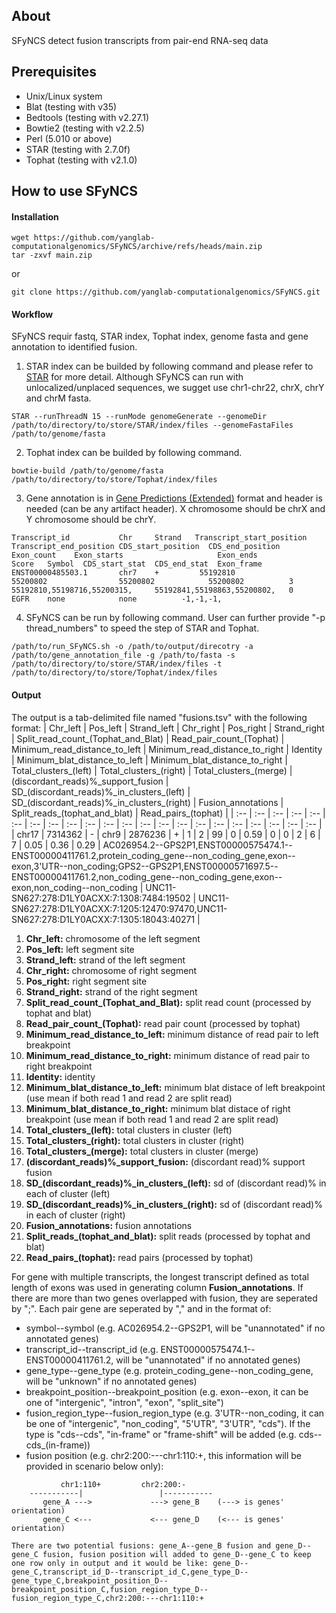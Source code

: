 ## About
SFyNCS detect fusion transcripts from pair-end RNA-seq data

## Prerequisites
- Unix/Linux system
- Blat (testing with v35)
- Bedtools (testing with v2.27.1)
- Bowtie2 (testing with v2.2.5)
- Perl (5.010 or above)
- STAR (testing with 2.7.0f)
- Tophat (testing with v2.1.0)

## How to use SFyNCS
#### Installation
```
wget https://github.com/yanglab-computationalgenomics/SFyNCS/archive/refs/heads/main.zip
tar -zxvf main.zip
```
or
```
git clone https://github.com/yanglab-computationalgenomics/SFyNCS.git
```

#### Workflow
SFyNCS requir fastq, STAR index, Tophat index, genome fasta and gene annotation to identified fusion.
1. STAR index can be builded by following command and please refer to [STAR](https://github.com/alexdobin/STAR) for more detail. Although SFyNCS can run with unlocalized/unplaced sequences, we sugget use chr1-chr22, chrX, chrY and chrM fasta.
```
STAR --runThreadN 15 --runMode genomeGenerate --genomeDir /path/to/directory/to/store/STAR/index/files --genomeFastaFiles /path/to/genome/fasta
```
2. Tophat index can be builded by following command.
```
bowtie-build /path/to/genome/fasta /path/to/directory/to/store/Tophat/index/files
```
3. Gene annotation is in [Gene Predictions (Extended)](https://genome.ucsc.edu/FAQ/FAQformat.html#format9) format and header is needed (can be any artifact header). X chromosome should be chrX and Y chromosome should be chrY.
```
Transcript_id           Chr     Strand   Transcript_start_position  Transcript_end_position CDS_start_position  CDS_end_position  Exon_count    Exon_starts                     Exon_ends                     Score   Symbol  CDS_start_stat  CDS_end_stat  Exon_frame
ENST00000485503.1       chr7    +         55192810                  55200802                55200802            55200802          3             55192810,55198716,55200315,     55192841,55198863,55200802,   0       EGFR    none            none          -1,-1,-1,
```
4. SFyNCS can be run by following command. User can further provide "-p thread_numbers" to speed the step of STAR and Tophat.
```
/path/to/run_SFyNCS.sh -o /path/to/output/direcotry -a /path/to/gene_annotation_file -g /path/to/fasta -s /path/to/directory/to/store/STAR/index/files -t /path/to/directory/to/store/Tophat/index/files
```

#### Output
The output is a tab-delimited file named "fusions.tsv" with the following format:
| Chr_left | Pos_left | Strand_left | Chr_right | Pos_right | Strand_right | Split_read_count_(Tophat_and_Blat) | Read_pair_count_(Tophat) | Minimum_read_distance_to_left | Minimum_read_distance_to_right | Identity | Minimum_blat_distance_to_left | Minimum_blat_distance_to_right | Total_clusters_(left) | Total_clusters_(right) | Total_clusters_(merge) | (discordant_reads)%\_support_fusion | SD_(discordant_reads)%\_in_clusters_(left) | SD_(discordant_reads)%\_in_clusters_(right) | Fusion_annotations | Split_reads_(tophat_and_blat) | Read_pairs_(tophat) |
| :-- | :-- | :-- | :-- | :-- | :--  | :-- | :-- | :-- | :-- | :-- | :-- | :-- | :-- | :-- | :-- | :-- | :-- | :-- | :-- | :-- | :-- |
| chr17 | 7314362 | - | chr9 | 2876236 | +  | 1 | 2 | 99 | 0 | 0.59 | 0 | 0 | 2 | 6 | 7 | 0.05 | 0.36 | 0.29 | AC026954.2--GPS2P1,ENST00000575474.1--ENST00000411761.2,protein_coding_gene--non_coding_gene,exon--exon,3'UTR--non_coding;GPS2--GPS2P1,ENST00000571697.5--ENST00000411761.2,non_coding_gene--non_coding_gene,exon--exon,non_coding--non_coding | UNC11-SN627:278:D1LY0ACXX:7:1308:7484:19502 | UNC11-SN627:278:D1LY0ACXX:7:1205:12470:97470,UNC11-SN627:278:D1LY0ACXX:7:1305:18043:40271 |

1. **Chr_left:** chromosome of the left segment <br>
2. **Pos_left:** left segment site <br>
3. **Strand_left:** strand of the left segment <br>
4. **Chr_right:** chromosome of right segment <br>
5. **Pos_right:** right segment site <br>
6. **Strand_right:** strand of the right segment <br>
7. **Split_read_count_(Tophat_and_Blat):** split read count (processed by tophat and blat) <br>
8. **Read_pair_count_(Tophat):** read pair count (processed by tophat) <br>
9. **Minimum_read_distance_to_left:** minimum distance of read pair to left breakpoint <br>
10. **Minimum_read_distance_to_right:** minimum distance of read pair to right breakpoint <br>
11. **Identity:** identity <br>
12. **Minimum_blat_distance_to_left:** minimum blat distace of left breakpoint (use mean if both read 1 and read 2 are split read) <br>
13. **Minimum_blat_distance_to_right:** minimum blat distace of right breakpoint (use mean if both read 1 and read 2 are split read) <br>
14. **Total_clusters_(left):** total clusters in cluster (left) <br>
15. **Total_clusters_(right):** total clusters in cluster (right) <br>
16. **Total_clusters_(merge):** total clusters in cluster (merge) <br>
17. **(discordant_reads)%\_support_fusion:** (discordant read)% support fusion <br>
18. **SD_(discordant_reads)%\_in_clusters_(left):** sd of (discordant read)% in each of cluster (left) <br>
19. **SD_(discordant_reads)%\_in_clusters_(right):** sd of (discordant read)% in each of cluster (right) <br>
20. **Fusion_annotations:** fusion annotations <br>
21. **Split_reads_(tophat_and_blat):** split reads (processed by tophat and blat) <br>
22. **Read_pairs_(tophat):** read pairs (processed by tophat) <br>

For gene with multiple transcripts, the longest transcript defined as total length of exons was used in generating column **Fusion_annotations**. If there are more than two genes overlapped with fusion, they are seperated by ";". Each pair gene are seperated by "," and in the format of:
- symbol--symbol (e.g. AC026954.2--GPS2P1, will be "unannotated" if no annotated genes)
- transcript_id--transcript_id (e.g. ENST00000575474.1--ENST00000411761.2, will be "unannotated" if no annotated genes)
- gene_type--gene_type (e.g. protein_coding_gene--non_coding_gene, will be "unknown" if no annotated genes)
- breakpoint_position--breakpoint_position (e.g. exon--exon, it can be one of "intergenic", "intron", "exon", "split_site")
- fusion_region_type--fusion_region_type (e.g. 3'UTR--non_coding, it can be one of "intergenic", "non_coding", "5'UTR", "3'UTR", "cds"). If the type is "cds--cds", "in-frame" or "frame-shift" will be added (e.g. cds--cds_(in-frame)) 
- fusion position (e.g. chr2:200:---chr1:110:+, this information will be provided in scenario below only):
```
           chr1:110+         chr2:200:-
    -----------|                 |-----------
       gene_A --->             ---> gene_B    (---> is genes' orientation)
       gene_C <---             <--- gene_D    (<--- is genes' orientation)

There are two potential fusions: gene_A--gene_B fusion and gene_D--gene_C fusion, fusion position will added to gene_D--gene_C to keep one row only in output and it would be like: gene_D--gene_C,transcript_id_D--transcript_id_C,gene_type_D--gene_type_C,breakpoint_position_D--breakpoint_position_C,fusion_region_type_D--fusion_region_type_C,chr2:200:---chr1:110:+
```


